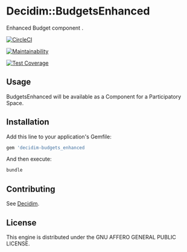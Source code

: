 # Decidim::BudgetsEnhanced

Enhanced Budget component .

[![CircleCI](https://circleci.com/gh/OpenSourcePolitics/decidim-module-budgets_enhanced.svg?style=svg)](https://circleci.com/gh/OpenSourcePolitics/decidim-module-budgets_enhanced)

[![Maintainability](https://api.codeclimate.com/v1/badges/687f9793705a36d62366/maintainability)](https://codeclimate.com/github/OpenSourcePolitics/decidim-module-budgets_enhanced/maintainability)

[![Test Coverage](https://api.codeclimate.com/v1/badges/687f9793705a36d62366/test_coverage)](https://codeclimate.com/github/OpenSourcePolitics/decidim-module-budgets_enhanced/test_coverage)



## Usage

BudgetsEnhanced will be available as a Component for a Participatory
Space.

## Installation

Add this line to your application's Gemfile:

```ruby
gem 'decidim-budgets_enhanced
```

And then execute:

```bash
bundle
```

## Contributing

See [Decidim](https://github.com/decidim/decidim).

## License

This engine is distributed under the GNU AFFERO GENERAL PUBLIC LICENSE.
